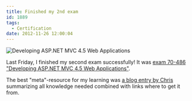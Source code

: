 ```yaml
---
title: Finished my 2nd exam
id: 1889
tags:
  - Certification
date: 2012-11-26 12:00:04
---
```


![Developing ASP.NET MVC 4.5 Web Applications](https://az275061.vo.msecnd.net/blogmedia/2012/11/112612_0959_Finishedmy21.png)

Last Friday, I finished my second exam successfully! It was [exam 70-486 "Developing ASP.NET MVC 4.5 Web Applications"](http://www.microsoft.com/learning/en/us/Exam.aspx?ID=70-486).

The best "meta"-resource for my learning was [a blog entry by Chris](http://www.bloggedbychris.com/2012/11/06/microsoft-exam-70-486-study-guide/) summarizing all knowledge needed combined with links where to get it from.